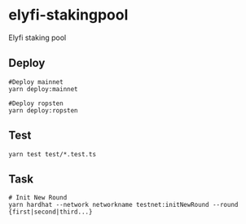# elyfi-stakingpool

Elyfi staking pool

## Deploy

```
#Deploy mainnet
yarn deploy:mainnet

#Deploy ropsten
yarn deploy:ropsten
```

## Test

```
yarn test test/*.test.ts
```

## Task

```
# Init New Round
yarn hardhat --network networkname testnet:initNewRound --round {first|second|third...}
```
